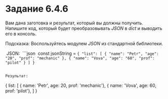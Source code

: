 # Задание 6.4.6
Вам дана заготовка и результат, который вы должны получить. Напишите код, который будет преобразовывать _JSON_ в _dict_ и выводить его в консоль.

Подсказка:
Воспользуйтесь модулем _JSON_ из стандартной библиотеки.

 JSON:
 ```json
 const jsonString = `{
 "list": [
  {
   "name": "Petr",
   "age": "20",
   "prof": "mechanic"
  },
  {
   "name": "Vova",
   "age": "60",
   "prof": "pilot"
  }
 ]
}`
```

Результат:
```
{
  list: [
    { name: 'Petr', age: 20, prof: 'mechanic'},
    { name: 'Vova', age: 60, prof: 'pilot'},
  ]
}
```